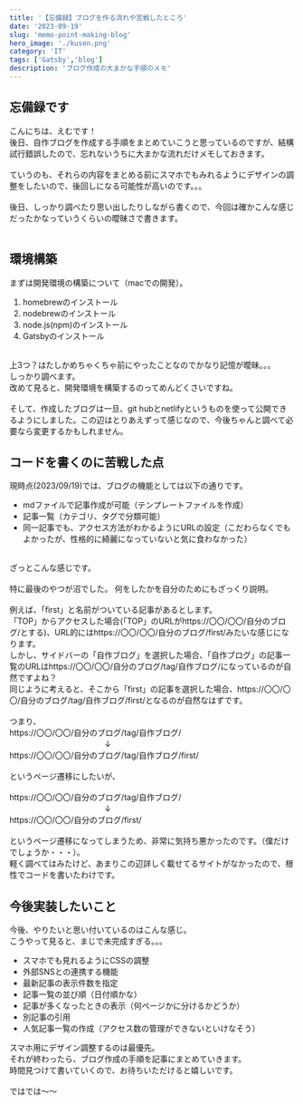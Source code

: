 ```yaml
---
title: '【忘備録】ブログを作る流れや苦戦したところ'
date: '2023-09-19'
slug: 'memo-point-making-blog'
hero_image: './kusen.png'
category: 'IT'
tags: ['Gatsby','blog']
description: 'ブログ作成の大まかな手順のメモ'
---
```


## 忘備録です
こんにちは、えむです！<br>
後日、自作ブログを作成する手順をまとめていこうと思っているのですが、結構試行錯誤したので、忘れないうちに大まかな流れだけメモしておきます。<br>
<br>
ていうのも、それらの内容をまとめる前にスマホでもみれるようにデザインの調整をしたいので、後回しになる可能性が高いのです。。。<br>
<br>
後日、しっかり調べたり思い出したりしながら書くので、今回は確かこんな感じだったかなっていうくらいの曖昧さで書きます。<br>
<br>
## 環境構築
まずは開発環境の構築について（macでの開発）。<br>
1. homebrewのインストール
2. nodebrewのインストール
3. node.js(npm)のインストール
4. Gatsbyのインストール
<br>
上3つ？はたしかめちゃくちゃ前にやったことなのでかなり記憶が曖昧。。。<br>
しっかり調べます。<br>
改めて見ると、開発環境を構築するのってめんどくさいですね。<br>
<br>
そして、作成したブログは一旦、git hubとnetlifyというものを使って公開できるようにしました。この辺はとりあえずって感じなので、今後ちゃんと調べて必要なら変更するかもしれません。
<br>

## コードを書くのに苦戦した点
現時点(2023/09/19)では、ブログの機能としては以下の通りです。<br>
* mdファイルで記事作成が可能（テンプレートファイルを作成）
* 記事一覧（カテゴリ、タグで分類可能）
* 同一記事でも、アクセス方法がわかるようにURLの設定（こだわらなくでもよかったが、性格的に綺麗になっていないと気に食わなかった）
<br>
ざっとこんな感じです。<br><br>
特に最後のやつが沼でした。
何をしたかを自分のためにもざっくり説明。<br><br>
例えば、「first」と名前がついている記事があるとします。<br>
「TOP」からアクセスした場合(「TOP」のURLがhttps://〇〇/〇〇/自分のブログ/とする)、URL的にはhttps://〇〇/〇〇/自分のブログ/first/みたいな感じになります。<br>
しかし、サイドバーの「自作ブログ」を選択した場合、「自作ブログ」の記事一覧のURLはhttps://〇〇/〇〇/自分のブログ/tag/自作ブログ/になっているのが自然ですよね？<br>
同じように考えると、そこから「first」の記事を選択した場合、https://〇〇/〇〇/自分のブログ/tag/自作ブログ/first/となるのが自然なはずです。<br><br>
つまり、<br>
https://〇〇/〇〇/自分のブログ/tag/自作ブログ/<br>
　　　　　　　　　　　　↓<br>
https://〇〇/〇〇/自分のブログ/tag/自作ブログ/first/ <br><br>
というページ遷移にしたいが、<br><br>
https://〇〇/〇〇/自分のブログ/tag/自作ブログ/<br>
　　　　　　　　　　　　↓<br>
https://〇〇/〇〇/自分のブログ/first/<br><br>
というページ遷移になってしまうため、非常に気持ち悪かったのです。（僕だけでしょうか・・・）。<br>
軽く調べてはみたけど、あまりこの辺詳しく載せてるサイトがなかったので、根性でコードを書いたわけです。

## 今後実装したいこと
今後、やりたいと思い付いているのはこんな感じ。<br>
こうやって見ると、まじで未完成すぎる。。。<br>
* スマホでも見れるようにCSSの調整
* 外部SNSとの連携する機能
* 最新記事の表示件数を指定
* 記事一覧の並び順（日付順かな）
* 記事が多くなったときの表示（何ページかに分けるかどうか）
* 別記事の引用
* 人気記事一覧の作成（アクセス数の管理ができないといけなそう）

スマホ用にデザイン調整するのは最優先。<br>
それが終わったら、ブログ作成の手順を記事にまとめていきます。<br>
時間見つけて書いていくので、お待ちいただけると嬉しいです。<br>
<br>
ではでは〜〜






